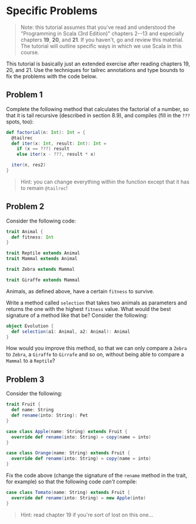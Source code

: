 # Specific Problems

> Note: this tutorial assumes that you've read and understood the "Programming in Scala (3rd Edition)" chapters 2--13 and especially chapters **19**, **20**, and **21**. If you haven't, go and review this material. The tutorial will outline specific ways in which we use Scala in this course.

This tutorial is basically just an extended exercise after reading chapters 19, 20, and 21. Use the techniques for tailrec annotations and type bounds to fix the problems with the code below.

## Problem 1

Complete the following method that calculates the factorial of a number, so that it is tail recursive (described in section 8.9), and compiles (fill in the `???` spots, too):

```scala
def factorial(n: Int): Int = {
  @tailrec
  def iter(x: Int, result: Int): Int =
    if (x == ???) result
    else iter(x - ???, result * x)

  iter(n, res2)
}
```

> Hint: you can change everything within the function except that it has to remain `@tailrec`!

## Problem 2

Consider the following code:

```scala
trait Animal {
  def fitness: Int
}

trait Reptile extends Animal
trait Mammal extends Animal

trait Zebra extends Mammal

trait Giraffe extends Mammal
```

Animals, as defined above, have a certain `fitness` to survive.

Write a method called `selection` that takes two animals as parameters and returns the one with the highest `fitness` value. What would the best signature of a method like that be? Consider the following:

```scala
object Evolution {
  def selection(a1: Animal, a2: Animal): Animal
}
```

How would you improve this method, so that we can only compare a `Zebra` to `Zebra`, a `Giraffe` to `Girrafe` and so on, without being able to compare a `Mammal` to a `Reptile`?

## Problem 3

Consider the following:

```scala
trait Fruit {
  def name: String
  def rename(into: String): Pet
}

case class Apple(name: String) extends Fruit {
  override def rename(into: String) = copy(name = into)
}

case class Orange(name: String) extends Fruit {
  override def rename(into: String) = copy(name = into)
}
```

Fix the code above (change the signature of the `rename` method in the trait, for example)  so that the following code _can't_ compile:

```scala
case class Tomato(name: String) extends Fruit {
  override def rename(into: String) = new Apple(into)
}
```

> Hint: read chapter 19 if you're sort of lost on this one...
